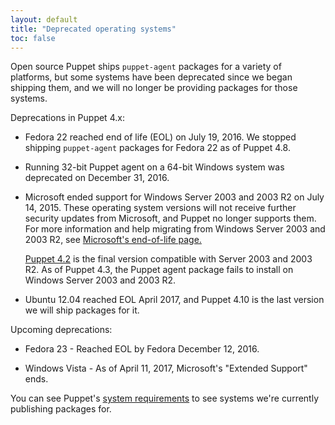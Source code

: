 ```yaml
---
layout: default
title: "Deprecated operating systems"
toc: false
---
```


Open source Puppet ships `puppet-agent` packages for a variety of platforms, but some systems have been deprecated since we began shipping them, and we will no longer be providing packages for those systems. 

Deprecations in Puppet 4.x:

* Fedora 22 reached end of life (EOL) on July 19, 2016. We stopped shipping `puppet-agent` packages for Fedora 22 as of Puppet 4.8.

* Running 32-bit Puppet agent on a 64-bit Windows system was deprecated on December 31, 2016. 

* Microsoft ended support for Windows Server 2003 and 2003 R2 on July 14, 2015. These operating system versions will not receive further security updates from Microsoft, and Puppet no longer supports them. For more information and help migrating from Windows Server 2003 and 2003 R2, see [Microsoft's end-of-life page.](https://www.microsoft.com/en-us/server-cloud/products/windows-server-2003/)

  [Puppet 4.2](/puppet/4.2/) is the final version compatible with Server 2003 and 2003 R2. As of Puppet 4.3, the Puppet agent package fails to install on Windows Server 2003 and 2003 R2.

* Ubuntu 12.04 reached EOL April 2017, and Puppet 4.10 is the last version we will ship packages for it.


Upcoming deprecations:

* Fedora 23 - Reached EOL by Fedora December 12, 2016.

* Windows Vista - As of April 11, 2017, Microsoft's "Extended Support" ends.

You can see Puppet's [system requirements](./system_requirements.html) to see systems we're currently publishing packages for.

